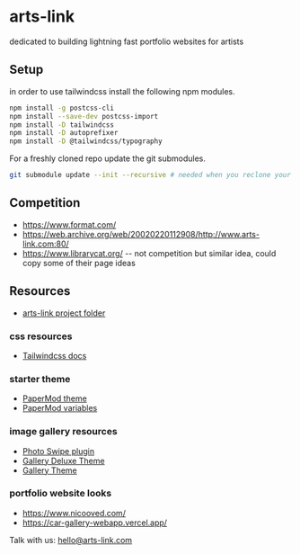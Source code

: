 # arts-link
dedicated to building lightning fast portfolio websites for artists

## Setup

in order to use tailwindcss install the following npm modules.  

```bash
npm install -g postcss-cli
npm install --save-dev postcss-import
npm install -D tailwindcss
npm install -D autoprefixer
npm install -D @tailwindcss/typography
```

For a freshly cloned repo update the git submodules.  

```bash
git submodule update --init --recursive # needed when you reclone your repo (submodules may not get cloned automatically)
```

## Competition

- https://www.format.com/ 
- https://web.archive.org/web/20020220112908/http://www.arts-link.com:80/ 
- https://www.librarycat.org/ -- not competition but similar idea, could copy some of their page ideas

## Resources  

- [arts-link project folder](https://docs.google.com/document/d/1fLLuI-PdlMsFoGNuLFCQZiZC0hyGsWXNpBg48teuiVc/edit)

### css resources

- [Tailwindcss docs](https://tailwindcss.com/docs/installation)

### starter theme
- [PaperMod theme](https://github.com/adityatelange/hugo-PaperMod/wiki/Installation)
- [PaperMod variables](https://github.com/adityatelange/hugo-PaperMod/wiki/Variables)

### image gallery resources

- [Photo Swipe plugin](https://github.com/dimsemenov/PhotoSwipe)
- [Gallery Deluxe Theme](https://github.com/bep/gallerydeluxe)
- [Gallery Theme](https://github.com/nicokaiser/hugo-theme-gallery)

### portfolio website looks

- https://www.nicooved.com/
- https://car-gallery-webapp.vercel.app/


Talk with us: hello@arts-link.com